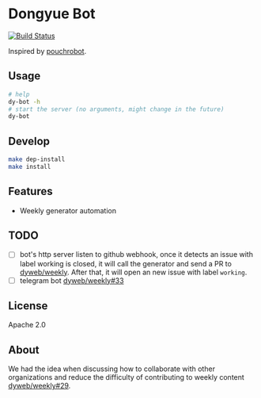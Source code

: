 # Dongyue Bot

[![Build Status](https://travis-ci.org/dyweb/dy-bot.svg?branch=master)](https://travis-ci.org/dyweb/dy-bot)

Inspired by [pouchrobot](https://github.com/pouchcontainer/pouchrobot).

## Usage

````bash
# help
dy-bot -h
# start the server (no arguments, might change in the future)
dy-bot
````

## Develop

````bash
make dep-install
make install
````

## Features

- Weekly generator automation

## TODO

- [ ] bot's http server listen to github webhook, once it detects an issue with label working is closed,
it will call the generator and send a PR to [dyweb/weekly][1]. After that, it will open an new issue with label `working`.
- [ ] telegram bot [dyweb/weekly#33][3]

## License

Apache 2.0

## About

We had the idea when discussing how to collaborate with other organizations and reduce the difficulty of contributing to weekly content [dyweb/weekly#29][2].  

[1]: https://github.com/dyweb/weekly/
[2]: https://github.com/dyweb/weekly/issues/29
[3]: https://github.com/dyweb/weekly/issues/33